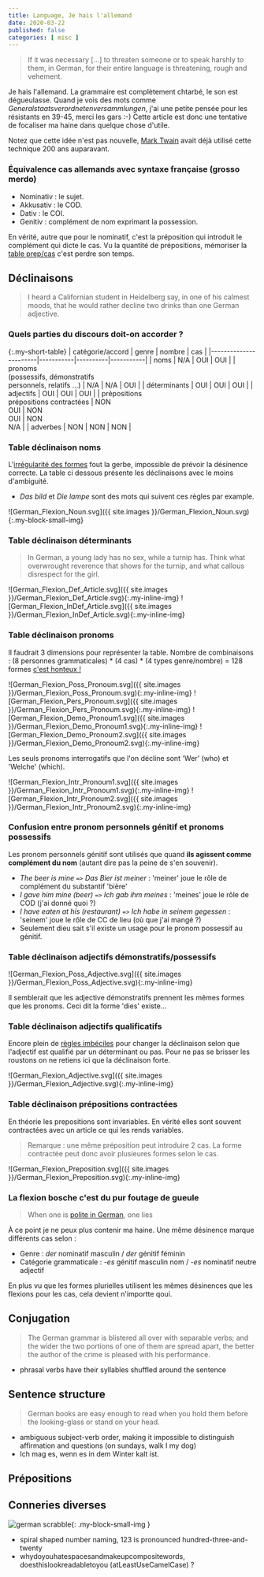 ```yaml
---
title: Language, Je hais l'allemand
date: 2020-03-22
published: false
categories: [ misc ]
---
```


> If it was necessary [...] to threaten someone or to speak harshly to them, in German, for their entire language is threatening, rough and vehement.

Je hais l'allemand. La grammaire est complètement chtarbé, le son est dégueulasse.
Quand je vois des mots comme *Generalstaatsverordnetenversammlungen*, j'ai une petite pensée pour les résistants en 39-45, merci les gars :-)
Cette article est donc une tentative de focaliser ma haine dans quelque chose d'utile.

Notez que cette idée n'est pas nouvelle, [Mark Twain][0] avait déjà utilisé cette technique 200 ans auparavant.

### Équivalence cas allemands avec syntaxe française (grosso merdo)

* Nominativ : le sujet.
* Akkusativ : le COD.
* Dativ : le COI.
* Genitiv : complément de nom exprimant la possession.

En vérité, autre que pour le nominatif, c'est la préposition qui introduit le complément qui dicte le cas.
Vu la quantité de prépositions, mémoriser la [table prep/cas][6] c'est perdre son temps.


## Déclinaisons

> I heard a Californian student in Heidelberg say, in one of his calmest moods, that he would rather decline two drinks than one German adjective.

### Quels parties du discours doit-on accorder ? 

{:.my-short-table}
| catégorie/accord      |   genre   |  nombre  |    cas    |
|-----------------------|-----------|----------|-----------|
| noms                  | N/A | OUI | OUI |
| pronoms<br/>(possessifs, démonstratifs<br/>personnels, relatifs ...) | N/A | N/A | OUI |
| déterminants          | OUI | OUI | OUI |
| adjectifs             | OUI | OUI | OUI |
| prépositions<br/>prépositions contractées | NON<br/>OUI | NON<br/>OUI | NON<br/>N/A | 
| adverbes              | NON | NON | NON |

### Table déclinaison noms

L'[irrégularité des formes][2] fout la gerbe, impossible de prévoir la désinence correcte.
La table ci dessous présente les déclinaisons avec le moins d'ambiguité.

* _Das bild_ et _Die lampe_ sont des mots qui suivent ces règles par example.

![German_Flexion_Noun.svg]({{ site.images }}/German_Flexion_Noun.svg){:.my-block-small-img}

### Table déclinaison déterminants

> In German, a young lady has no sex, while a turnip has. Think what overwrought reverence that shows for the turnip, and what callous disrespect for the girl.

![German_Flexion_Def_Article.svg]({{ site.images }}/German_Flexion_Def_Article.svg){:.my-inline-img}
![German_Flexion_InDef_Article.svg]({{ site.images }}/German_Flexion_InDef_Article.svg){:.my-inline-img}

### Table déclinaison pronoms

Il faudrait 3 dimensions pour représenter la table.
Nombre de combinaisons : (8 personnes grammaticales) * (4 cas) * (4 types genre/nombre) = 128 formes [c'est honteux !][4]

![German_Flexion_Poss_Pronoum.svg]({{ site.images }}/German_Flexion_Poss_Pronoum.svg){:.my-inline-img}
![German_Flexion_Pers_Pronoum.svg]({{ site.images }}/German_Flexion_Pers_Pronoum.svg){:.my-inline-img}
![German_Flexion_Demo_Pronoum1.svg]({{ site.images }}/German_Flexion_Demo_Pronoum1.svg){:.my-inline-img}
![German_Flexion_Demo_Pronoum2.svg]({{ site.images }}/German_Flexion_Demo_Pronoum2.svg){:.my-inline-img}

Les seuls pronoms interrogatifs que l'on décline sont 'Wer' (who) et 'Welche' (which).

![German_Flexion_Intr_Pronoum1.svg]({{ site.images }}/German_Flexion_Intr_Pronoum1.svg){:.my-inline-img}
![German_Flexion_Intr_Pronoum2.svg]({{ site.images }}/German_Flexion_Intr_Pronoum2.svg){:.my-inline-img}

### Confusion entre pronom personnels génitif et pronoms possessifs

Les pronom personnels génitif sont utilisés que quand __ils agissent comme complément du nom__ (autant dire pas la peine de s'en souvenir).

* _The beer is mine_ `=>` _Das Bier ist meiner_ : 'meiner' joue le rôle de complément du substantif 'bière'
* _I gave him mine (beer)_ `=>` _Ich gab ihm meines_ : 'meines' joue le rôle de COD (j'ai donné quoi ?)
* _I have eaten at his (restaurant)_ `=>` _Ich habe in seinem gegessen_ : 'seinem' joue le rôle de CC de lieu (où que j'ai mangé ?)
* Seulement dieu sait s'il existe un usage pour le pronom possessif au génitif.

### Table déclinaison adjectifs démonstratifs/possessifs

![German_Flexion_Poss_Adjective.svg]({{ site.images }}/German_Flexion_Poss_Adjective.svg){:.my-inline-img}

Il semblerait que les adjective démonstratifs prennent les mêmes formes que les pronoms. Ceci dit la forme 'dies' existe...

### Table déclinaison adjectifs qualificatifs

Encore plein de [règles imbéciles][5] pour changer la déclinaison selon que l'adjectif est qualifié par un déterminant ou pas.
Pour ne pas se brisser les roustons on ne retiens ici que la déclinaison forte.

![German_Flexion_Adjective.svg]({{ site.images }}/German_Flexion_Adjective.svg){:.my-inline-img}

### Table déclinaison prépositions contractées

En théorie les prepositions sont invariables. En vérité elles sont souvent contractées avec un article ce qui les rends variables.

> Remarque : une même préposition peut introduire 2 cas. La forme contractée peut donc avoir plusieures formes selon le cas.

![German_Flexion_Preposition.svg]({{ site.images }}/German_Flexion_Preposition.svg){:.my-inline-img}

### La flexion bosche c'est du pur foutage de gueule

> When one is [polite in German][3], one lies

À ce point je ne peux plus contenir ma haine. Une même désinence marque différents cas selon :

* Genre : _der_ nominatif masculin / _der_ génitif féminin
* Catégorie grammaticale : _-es_ génitif masculin nom / _-es_ nominatif neutre adjectif

En plus vu que les formes plurielles utilisent les mêmes désinences que les flexions pour les cas, cela devient n'importte qoui.


## Conjugation

> The German grammar is blistered all over with separable verbs; and the wider the two portions of one of them are spread apart, the better the author of the crime is pleased with his performance.

* phrasal verbs have their syllables shuffled around the sentence

## Sentence structure

> German books are easy enough to read when you hold them before the looking-glass or stand on your head.

* ambiguous subject-verb order, making it impossible to distinguish affirmation and questions (on sundays, walk I my dog)
* Ich mag es, wenn es in dem Winter kalt ist.

## Prépositions

## Conneries diverses

![german scrabble][1]{: .my-block-small-img }

* spiral shaped number naming, 123 is pronounced hundred-three-and-twenty
* whydoyouhatespacesandmakeupcompositewords, doesthislookreadabletoyou (atLeastUseCamelCase) ?

[0]: https://faculty.georgetown.edu/jod/texts/twain.german.html
[1]: https://bonkersworld.net/img/2014.11.11_german_scrabble.png
[2]: https://en.wikipedia.org/wiki/German_nouns#Declension_classes
[3]: https://de.wikisource.org/wiki/Seite:Faust_II_(Goethe)_101.jpg
[4]: https://youtu.be/NVu9s-6lCl8?t=188
[5]: https://www.germanveryeasy.com/adjective-declension#Strong-declension
[6]: https://www.germanveryeasy.com/prepositions-in-german

